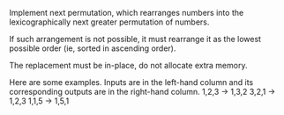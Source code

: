 Implement next permutation,
which rearranges numbers into the lexicographically next greater permutation of numbers.

If such arrangement is not possible,
it must rearrange it as the lowest possible order (ie, sorted in ascending order).

The replacement must be in-place, do not allocate extra memory.

Here are some examples. 
Inputs are in the left-hand column and its corresponding outputs are in the right-hand column.
    1,2,3 → 1,3,2
    3,2,1 → 1,2,3
    1,1,5 → 1,5,1